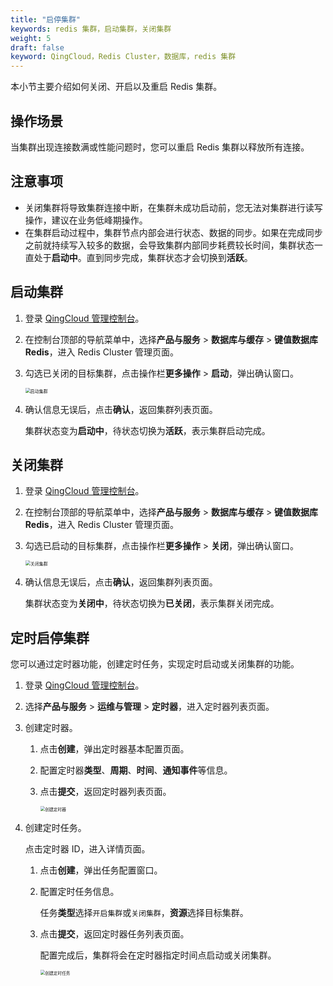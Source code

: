 ```yaml
---
title: "启停集群" 
keywords: redis 集群，启动集群，关闭集群
weight: 5
draft: false
keyword: QingCloud，Redis Cluster，数据库，redis 集群
---
```


本小节主要介绍如何关闭、开启以及重启 Redis 集群。

## 操作场景

当集群出现连接数满或性能问题时，您可以重启 Redis 集群以释放所有连接。

## 注意事项

- 关闭集群将导致集群连接中断，在集群未成功启动前，您无法对集群进行读写操作，建议在业务低峰期操作。
- 在集群启动过程中，集群节点内部会进行状态、数据的同步。如果在完成同步之前就持续写入较多的数据，会导致集群内部同步耗费较长时间，集群状态一直处于**启动中**。直到同步完成，集群状态才会切换到**活跃**。

## 启动集群

1. 登录  [QingCloud 管理控制台](https://console.qingcloud.com/login)。

2. 在控制台顶部的导航菜单中，选择**产品与服务** > **数据库与缓存** > **键值数据库 Redis**，进入 Redis Cluster 管理页面。

3. 勾选已关闭的目标集群，点击操作栏**更多操作** > **启动**，弹出确认窗口。

   <img src="../../../_images/start_redis.png" alt="启动集群" style="zoom:50%;" />

4. 确认信息无误后，点击**确认**，返回集群列表页面。

   集群状态变为**启动中**，待状态切换为**活跃**，表示集群启动完成。

## 关闭集群

1. 登录  [QingCloud 管理控制台](https://console.qingcloud.com/login)。

2. 在控制台顶部的导航菜单中，选择**产品与服务** > **数据库与缓存** > **键值数据库 Redis**，进入 Redis Cluster 管理页面。

3. 勾选已启动的目标集群，点击操作栏**更多操作** > **关闭**，弹出确认窗口。

   <img src="../../../_images/stop_redis.png" alt="关闭集群" style="zoom:50%;" />

4. 确认信息无误后，点击**确认**，返回集群列表页面。

   集群状态变为**关闭中**，待状态切换为**已关闭**，表示集群关闭完成。

## 定时启停集群

您可以通过定时器功能，创建定时任务，实现定时启动或关闭集群的功能。

1. 登录  [QingCloud 管理控制台](https://console.qingcloud.com/login)。

2. 选择**产品与服务** > **运维与管理** > **定时器**，进入定时器列表页面。

3. 创建定时器。

   1. 点击**创建**，弹出定时器基本配置页面。

   2. 配置定时器**类型**、**周期**、**时间**、**通知事件**等信息。

   3. 点击**提交**，返回定时器列表页面。

      <img src="../../../_images/timer.png" alt="创建定时器" style="zoom:48%;" />

4. 创建定时任务。

   点击定时器 ID，进入详情页面。

   1. 点击**创建**，弹出任务配置窗口。

   2. 配置定时任务信息。

      任务**类型**选择`开启集群`或`关闭集群`，**资源**选择目标集群。

   3. 点击**提交**，返回定时器任务列表页面。

      配置完成后，集群将会在定时器指定时间点启动或关闭集群。

      <img src="../../../_images/timer_startredis.png" alt="创建定时任务" style="zoom:48%;" />



